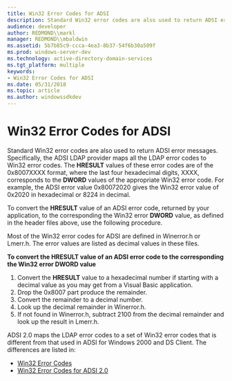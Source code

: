 ```yaml
---
title: Win32 Error Codes for ADSI
description: Standard Win32 error codes are also used to return ADSI error messages.
audience: developer
author: REDMOND\\markl
manager: REDMOND\\mbaldwin
ms.assetid: 5b7b85c9-ccca-4ea3-8b37-54f6b30a509f
ms.prod: windows-server-dev
ms.technology: active-directory-domain-services
ms.tgt_platform: multiple
keywords:
- Win32 Error Codes for ADSI
ms.date: 05/31/2018
ms.topic: article
ms.author: windowssdkdev
---
```


# Win32 Error Codes for ADSI

Standard Win32 error codes are also used to return ADSI error messages. Specifically, the ADSI LDAP provider maps all the LDAP error codes to Win32 error codes. The **HRESULT** values of these error codes are of the 0x8007XXXX format, where the last four hexadecimal digits, XXXX, corresponds to the **DWORD** values of the appropriate Win32 error code. For example, the ADSI error value 0x80072020 gives the Win32 error value of 0x2020 in hexadecimal or 8224 in decimal.

To convert the **HRESULT** value of an ADSI error code, returned by your application, to the corresponding the Win32 error **DWORD** value, as defined in the header files above, use the following procedure.

Most of the Win32 error codes for ADSI are defined in Winerror.h or Lmerr.h. The error values are listed as decimal values in these files.

**To convert the **HRESULT** value of an ADSI error code to the corresponding the Win32 error **DWORD** value**

1.  Convert the **HRESULT** value to a hexadecimal number if starting with a decimal value as you may get from a Visual Basic application.
2.  Drop the 0x8007 part produce the remainder.
3.  Convert the remainder to a decimal number.
4.  Look up the decimal remainder in Winerror.h.
5.  If not found in Winerror.h, subtract 2100 from the decimal remainder and look up the result in Lmerr.h.

ADSI 2.0 maps the LDAP error codes to a set of Win32 error codes that is different from that used in ADSI for Windows 2000 and DS Client. The differences are listed in:

-   [Win32 Error Codes](win32-error-codes.md)
-   [Win32 Error Codes for ADSI 2.0](win32-error-codes-for-adsi-2-0.md)

 

 




